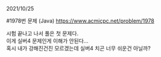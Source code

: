 2021/10/25   
   
#1978번 문제 (Java) https://www.acmicpc.net/problem/1978   

시험 끝나고 나서 풀은 첫 문제다.   
이게 실버4 문제인게 이해가 안된다...   
혹시 내가 강해진건진 모르겠는데 실버4 치곤 너무 쉬운건 아닐까?
